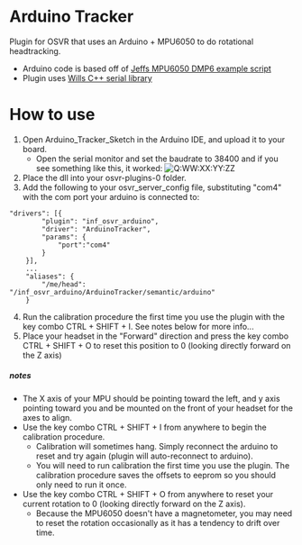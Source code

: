 # Arduino Tracker
Plugin for OSVR that uses an Arduino + MPU6050 to do rotational headtracking. 

* Arduino code is based off of [Jeffs MPU6050 DMP6 example script](https://github.com/jrowberg/i2cdevlib/tree/master/Arduino/MPU6050)
* Plugin uses [Wills C++ serial library](https://github.com/wjwwood/serial)

# How to use
1. Open Arduino_Tracker_Sketch in the Arduino IDE, and upload it to your board.
    * Open the serial monitor and set the baudrate to 38400 and if you see something like this, it worked: ![Q:WW:XX:YY:ZZ](http://i.imgur.com/oWhoYfa.png)
2. Place the dll into your osvr-plugins-0 folder.
3. Add the following to your osvr_server_config file, substituting "com4" with the com port your arduino is connected to:
```
"drivers": [{
		"plugin": "inf_osvr_arduino",
		"driver": "ArduinoTracker",
		"params": {
			"port":"com4"
		}
	}],
	...
	"aliases": {
		"/me/head": "/inf_osvr_arduino/ArduinoTracker/semantic/arduino"
	}
```
4. Run the calibration procedure the first time you use the plugin with the key combo CTRL + SHIFT + I. See notes below for more info...
5. Place your headset in the "Forward" direction and press the key combo CTRL + SHIFT + O to reset this position to 0 (looking directly forward on the Z axis)

##### notes
* The X axis of your MPU should be pointing toward the left, and y axis pointing toward you and be mounted on the front of your headset for the axes to align.
* Use the key combo CTRL + SHIFT + I from anywhere to begin the calibration procedure.
    * Calibration will sometimes hang. Simply reconnect the arduino to reset and try again (plugin will auto-reconnect to arduino).
    * You will need to run calibration the first time you use the plugin. The calibration procedure saves the offsets to eeprom so you should only need to run it once.
* Use the key combo CTRL + SHIFT + O from anywhere to reset your current rotation to 0 (looking directly forward on the Z axis).
	* Because the MPU6050 doesn't have a magnetometer, you may need to reset the rotation occasionally as it has a tendency to drift over time.